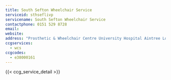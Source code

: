 ```yaml
---
title: South Sefton Wheelchair Service
serviceid: sthseflivp
servicename: South Sefton Wheelchair Service
contactphone: 0151 529 8728
email: 
website: 
address: "Prosthetic & Wheelchair Centre University Hospital Aintree Longmoor Lane  Liverpool Merseyside L9 7AL"
ccgservices:
  - wcs
ccgcodes:
  - e38000161
---
```


{{< ccg_service_detail >}}
